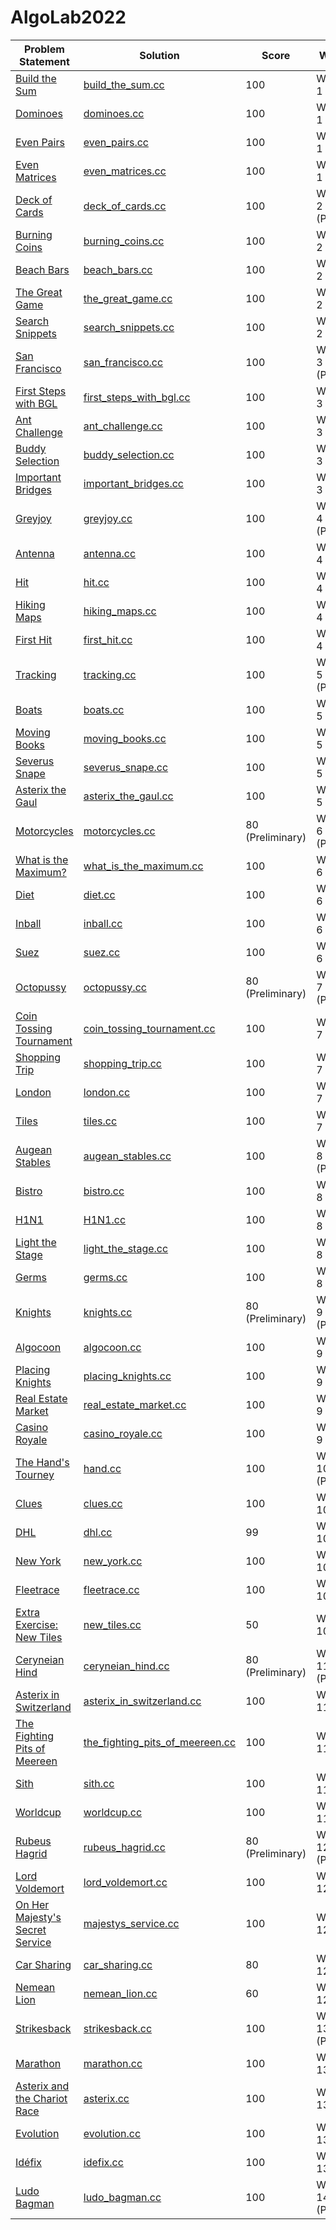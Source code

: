 # AlgoLab2022

| Problem Statement                                                                  | Solution                                                                      | Score            | Week           | Topics |
| ---------------------------------------------------------------------------------- | ----------------------------------------------------------------------------- | ---------------- | -------------- | ------ |
| [Build the Sum](statements/week01/build_the_sum.pdf)                               | [build_the_sum.cc](src/week01/build_the_sum.cc)                               | 100              | Week 1         | --     |
| [Dominoes](statements/week01/dominoes.pdf)                                         | [dominoes.cc](src/week01/dominoes.cc)                                         | 100              | Week 1         | --     |
| [Even Pairs](statements/week01/even_pairs.pdf)                                     | [even_pairs.cc](src/week01/even_pairs.cc)                                     | 100              | Week 1         | --     |
| [Even Matrices](statements/week01/even_matrices.pdf)                               | [even_matrices.cc](src/week01/even_matrices.cc)                               | 100              | Week 1         | --     |
| [Deck of Cards](statements/week02/deck_of_cards.pdf)                               | [deck_of_cards.cc](src/week02/deck_of_cards.cc)                               | 100              | Week 2 (PotW)  | --     |
| [Burning Coins](statements/week02/burning_coins.pdf)                               | [burning_coins.cc](src/week02/burning_coins.cc)                               | 100              | Week 2         | --     |
| [Beach Bars](statements/week02/beach_bars.pdf)                                     | [beach_bars.cc](src/week02/beach_bars.cc)                                     | 100              | Week 2         | --     |
| [The Great Game](statements/week02/the_great_game.pdf)                             | [the_great_game.cc](src/week02/the_great_game.cc)                             | 100              | Week 2         | --     |
| [Search Snippets](statements/week02/search_snippets.pdf)                           | [search_snippets.cc](src/week02/search_snippets.cc)                           | 100              | Week 2         | --     |
| [San Francisco](statements/week03/san_francisco.pdf)                               | [san_francisco.cc](src/week03/san_francisco.cc)                               | 100              | Week 3 (PotW)  | --     |
| [First Steps with BGL](statements/week03/first_steps_with_bgl.pdf)                 | [first_steps_with_bgl.cc](src/week03/first_steps_with_bgl.cc)                 | 100              | Week 3         | --     |
| [Ant Challenge](statements/week03/ant_challenge.pdf)                               | [ant_challenge.cc](src/week03/ant_challenge.cc)                               | 100              | Week 3         | --     |
| [Buddy Selection](statements/week03/buddy_selection.pdf)                           | [buddy_selection.cc](src/week03/buddy_selection.cc)                           | 100              | Week 3         | --     |
| [Important Bridges](statements/week03/important_bridges.pdf)                       | [important_bridges.cc](src/week03/important_bridges.cc)                       | 100              | Week 3         | --     |
| [Greyjoy](statements/week04/greyjoy.pdf)                                           | [greyjoy.cc](src/week04/greyjoy.cc)                                           | 100              | Week 4 (PotW)  | --     |
| [Antenna](statements/week04/antenna.pdf)                                           | [antenna.cc](src/week04/antenna.cc)                                           | 100              | Week 4         | --     |
| [Hit](statements/week04/hit.pdf)                                                   | [hit.cc](src/week04/hit.cc)                                                   | 100              | Week 4         | --     |
| [Hiking Maps](statements/week04/antenna.pdf)                                       | [hiking_maps.cc](src/week04/hiking_maps.cc)                                   | 100              | Week 4         | --     |
| [First Hit](statements/week04/first_hit.pdf)                                       | [first_hit.cc](src/week04/first_hit.cc)                                       | 100              | Week 4         | --     |
| [Tracking](statements/week05/tracking.pdf)                                         | [tracking.cc](src/week05/tracking.cc)                                         | 100              | Week 5 (PotW)  | --     |
| [Boats](statements/week05/boats.pdf)                                               | [boats.cc](src/week05/boats.cc)                                               | 100              | Week 5         | --     |
| [Moving Books](statements/week05/moving_books.pdf)                                 | [moving_books.cc](src/week05/moving_books.cc)                                 | 100              | Week 5         | --     |
| [Severus Snape](statements/week05/severus_snape.pdf)                               | [severus_snape.cc](src/week05/severus_snape.cc)                               | 100              | Week 5         | --     |
| [Asterix the Gaul](statements/week05/asterix_the_gaul.pdf)                         | [asterix_the_gaul.cc](src/week05/asterix_the_gaul.cc)                         | 100              | Week 5         | --     |
| [Motorcycles](statements/week06/motorcycles.pdf)                                   | [motorcycles.cc](src/week06/motorcycles.cc)                                   | 80 (Preliminary) | Week 6 (PotW)  | --     |
| [What is the Maximum?](statements/week06/what_is_the_maximum.pdf)                  | [what_is_the_maximum.cc](src/week06/what_is_the_maximum.cc)                   | 100              | Week 6         | --     |
| [Diet](statements/week06/diet.pdf)                                                 | [diet.cc](src/week06/diet.cc)                                                 | 100              | Week 6         | --     |
| [Inball](statements/week06/inball.pdf)                                             | [inball.cc](src/week06/inball.cc)                                             | 100              | Week 6         | --     |
| [Suez](statements/week06/suez.pdf)                                                 | [suez.cc](src/week06/suez.cc)                                                 | 100              | Week 6         | --     |
| [Octopussy](statements/week07/octopussy.pdf)                                       | [octopussy.cc](src/week07/octopussy.cc)                                       | 80 (Preliminary) | Week 7 (PotW)  | --     |
| [Coin Tossing Tournament](statements/week07/coin_tossing_tournament.pdf)           | [coin_tossing_tournament.cc](src/week07/coin_tossing_tournament.cc)           | 100              | Week 7         | --     |
| [Shopping Trip](statements/week07/shopping_trip.pdf)                               | [shopping_trip.cc](src/week07/shopping_trip.cc)                               | 100              | Week 7         | --     |
| [London](statements/week07/london.pdf)                                             | [london.cc](src/week07/london.cc)                                             | 100              | Week 7         | --     |
| [Tiles](statements/week07/tiles.pdf)                                               | [tiles.cc](src/week07/tiles.cc)                                               | 100              | Week 7         | --     |
| [Augean Stables](statements/week08/augean_stables.pdf)                             | [augean_stables.cc](src/week08/augean_stables.cc)                             | 100              | Week 8 (PotW)  | --     |
| [Bistro](statements/week08/bistro.pdf)                                             | [bistro.cc](src/week08/bistro.cc)                                             | 100              | Week 8         | --     |
| [H1N1](statements/week08/H1N1.pdf)                                                 | [H1N1.cc](src/week08/H1N1.cc)                                                 | 100              | Week 8         | --     |
| [Light the Stage](statements/week08/light_the_stage.pdf)                           | [light_the_stage.cc](src/week08/light_the_stage.cc)                           | 100              | Week 8         | --     |
| [Germs](statements/week08/germs.pdf)                                               | [germs.cc](src/week08/germs.cc)                                               | 100              | Week 8         | --     |
| [Knights](statements/week09/knights.pdf)                                           | [knights.cc](src/week09/knights.cc)                                           | 80 (Preliminary) | Week 9 (PotW)  | --     |
| [Algocoon](statements/week09/algocoon.pdf)                                         | [algocoon.cc](src/week09/algocoon.cc)                                         | 100              | Week 9         | --     |
| [Placing Knights](statements/week09/placing_knights.pdf)                           | [placing_knights.cc](src/week09/placing_knights.cc)                           | 100              | Week 9         | --     |
| [Real Estate Market](statements/week09/real_estate_market.pdf)                     | [real_estate_market.cc](src/week09/real_estate_market.cc)                     | 100              | Week 9         | --     |
| [Casino Royale](statements/week09/casino_royale.pdf)                               | [casino_royale.cc](src/week09/casino_royale.cc)                               | 100              | Week 9         | --     |
| [The Hand's Tourney](statements/week10/hand.pdf)                                   | [hand.cc](src/week10/hand.cc)                                                 | 100              | Week 10 (PotW) | --     |
| [Clues](statements/week10/clues.pdf)                                               | [clues.cc](src/week10/clues.cc)                                               | 100              | Week 10        | --     |
| [DHL](statements/week10/dhl.pdf)                                                   | [dhl.cc](src/week10/dhl.cc)                                                   | 99               | Week 10        | --     |
| [New York](statements/week10/new_york.pdf)                                         | [new_york.cc](src/week10/new_york.cc)                                         | 100              | Week 10        | --     |
| [Fleetrace](statements/week10/fleetrace.pdf)                                       | [fleetrace.cc](src/week10/fleetrace.cc)                                       | 100              | Week 10        | --     |
| [Extra Exercise: New Tiles](statements/week10/new_tiles.pdf)                       | [new_tiles.cc](src/week10/new_tiles.cc)                                       | 50               | Week 10        | --     |
| [Ceryneian Hind](statements/week11/ceryneian_hind.pdf)                             | [ceryneian_hind.cc](src/week11/ceryneian_hind.cc)                             | 80 (Preliminary) | Week 11 (PotW) | --     |
| [Asterix in Switzerland](statements/week11/asterix_in_switzerland.pdf)             | [asterix_in_switzerland.cc](src/week11/asterix_in_switzerland.cc)             | 100              | Week 11        | --     |
| [The Fighting Pits of Meereen](statements/week11/the_fighting_pits_of_meereen.pdf) | [the_fighting_pits_of_meereen.cc](src/week11/the_fighting_pits_of_meereen.cc) | 100              | Week 11        | --     |
| [Sith](statements/week11/sith.pdf)                                                 | [sith.cc](src/week11/sith.cc)                                                 | 100              | Week 11        | --     |
| [Worldcup](statements/week11/worldcup.pdf)                                         | [worldcup.cc](src/week11/worldcup.cc)                                         | 100              | Week 11        | --     |
| [Rubeus Hagrid](statements/week12/rubeus_hagrid.pdf)                               | [rubeus_hagrid.cc](src/week12/rubeus_hagrid.cc)                               | 80 (Preliminary) | Week 12 (PotW) | --     |
| [Lord Voldemort](statements/week12/lord_voldemort.pdf)                             | [lord_voldemort.cc](src/week12/lord_voldemort.cc)                             | 100              | Week 12        | --     |
| [On Her Majesty's Secret Service](statements/week12/majestys_service.pdf)          | [majestys_service.cc](src/week12/majestys_service.cc)                         | 100              | Week 12        | --     |
| [Car Sharing](statements/week12/car_sharing.pdf)                                   | [car_sharing.cc](src/week12/car_sharing.cc)                                   | 80               | Week 12        | --     |
| [Nemean Lion](statements/week12/nemean_lion.pdf)                                   | [nemean_lion.cc](src/week12/nemean_lion.cc)                                   | 60               | Week 12        | --     |
| [Strikesback](statements/week13/strikesback.pdf)                                   | [strikesback.cc](src/week13/strikesback.cc)                                   | 100              | Week 13 (PotW) | --     |
| [Marathon](statements/week13/marathon.pdf)                                         | [marathon.cc](src/week13/marathon.cc)                                         | 100              | Week 13        | --     |
| [Asterix and the Chariot Race](statements/week13/asterix.pdf)                      | [asterix.cc](src/week13/asterix.cc)                                           | 100              | Week 13        | --     |
| [Evolution](statements/week13/evolution.pdf)                                       | [evolution.cc](src/week13/evolution.cc)                                       | 100              | Week 13        | --     |
| [Idéfix](statements/week13/idefix.pdf)                                             | [idefix.cc](src/week13/idefix.cc)                                             | 100              | Week 13        | --     |
| [Ludo Bagman](statements/week14/ludo_bagman.pdf)                                   | [ludo_bagman.cc](src/week14/ludo_bagman.cc)                                   | 100              | Week 14 (PotW) | --     |
